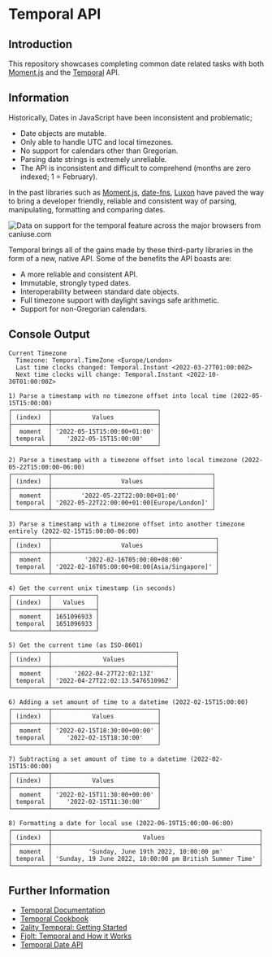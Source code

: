 # Temporal API

## Introduction

This repository showcases completing common date related tasks with both [Moment.js](https://momentjs.com/) and the [Temporal](https://tc39.es/proposal-temporal/docs/) API.

## Information

Historically, Dates in JavaScript have been inconsistent and problematic;

- Date objects are mutable.
- Only able to handle UTC and local timezones.
- No support for calendars other than Gregorian.
- Parsing date strings is extremely unreliable.
- The API is inconsistent and difficult to comprehend (months are zero indexed; 1 = February).

In the past libraries such as [Moment.js](https://momentjs.com/), [date-fns](https://date-fns.org/), [Luxon](https://moment.github.io/luxon/) have paved the way to bring a developer friendly, reliable and consistent way of parsing, manipulating, formatting and comparing dates.

![Data on support for the temporal feature across the major browsers from caniuse.com](https://caniuse.bitsofco.de/image/temporal.jpg)

Temporal brings all of the gains made by these third-party libraries in the form of a new, native API. Some of the benefits the API boasts are:

- A more reliable and consistent API.
- Immutable, strongly typed dates.
- Interoperability between standard date objects.
- Full timezone support with daylight savings safe arithmetic.
- Support for non-Gregorian calendars.

## Console Output

```shell
Current Timezone
  Timezone: Temporal.TimeZone <Europe/London>
  Last time clocks changed: Temporal.Instant <2022-03-27T01:00:00Z>
  Next time clocks will change: Temporal.Instant <2022-10-30T01:00:00Z>

1) Parse a timestamp with no timezone offset into local time (2022-05-15T15:00:00)
┌──────────┬─────────────────────────────┐
│ (index)  │           Values            │
├──────────┼─────────────────────────────┤
│  moment  │ '2022-05-15T15:00:00+01:00' │
│ temporal │    '2022-05-15T15:00:00'    │
└──────────┴─────────────────────────────┘

2) Parse a timestamp with a timezone offset into local timezone (2022-05-22T15:00:00-06:00)
┌──────────┬────────────────────────────────────────────┐
│ (index)  │                   Values                   │
├──────────┼────────────────────────────────────────────┤
│  moment  │        '2022-05-22T22:00:00+01:00'         │
│ temporal │ '2022-05-22T22:00:00+01:00[Europe/London]' │
└──────────┴────────────────────────────────────────────┘

3) Parse a timestamp with a timezone offset into another timezone entirely (2022-02-15T15:00:00-06:00)
┌──────────┬─────────────────────────────────────────────┐
│ (index)  │                   Values                    │
├──────────┼─────────────────────────────────────────────┤
│  moment  │         '2022-02-16T05:00:00+08:00'         │
│ temporal │ '2022-02-16T05:00:00+08:00[Asia/Singapore]' │
└──────────┴─────────────────────────────────────────────┘

4) Get the current unix timestamp (in seconds)
┌──────────┬────────────┐
│ (index)  │   Values   │
├──────────┼────────────┤
│  moment  │ 1651096933 │
│ temporal │ 1651096933 │
└──────────┴────────────┘

5) Get the current time (as ISO-8601)
┌──────────┬──────────────────────────────────┐
│ (index)  │              Values              │
├──────────┼──────────────────────────────────┤
│  moment  │      '2022-04-27T22:02:13Z'      │
│ temporal │ '2022-04-27T22:02:13.547651096Z' │
└──────────┴──────────────────────────────────┘

6) Adding a set amount of time to a datetime (2022-02-15T15:00:00)
┌──────────┬─────────────────────────────┐
│ (index)  │           Values            │
├──────────┼─────────────────────────────┤
│  moment  │ '2022-02-15T18:30:00+00:00' │
│ temporal │    '2022-02-15T18:30:00'    │
└──────────┴─────────────────────────────┘

7) Subtracting a set amount of time to a datetime (2022-02-15T15:00:00)
┌──────────┬─────────────────────────────┐
│ (index)  │           Values            │
├──────────┼─────────────────────────────┤
│  moment  │ '2022-02-15T11:30:00+00:00' │
│ temporal │    '2022-02-15T11:30:00'    │
└──────────┴─────────────────────────────┘

8) Formatting a date for local use (2022-06-19T15:00:00-06:00)
┌──────────┬─────────────────────────────────────────────────────────┐
│ (index)  │                         Values                          │
├──────────┼─────────────────────────────────────────────────────────┤
│  moment  │          'Sunday, June 19th 2022, 10:00:00 pm'          │
│ temporal │ 'Sunday, 19 June 2022, 10:00:00 pm British Summer Time' │
└──────────┴─────────────────────────────────────────────────────────┘
```

## Further Information

- [Temporal Documentation](https://tc39.es/proposal-temporal/docs/)
- [Temporal Cookbook](https://tc39.es/proposal-temporal/docs/cookbook.html)
- [2ality Temporal: Getting Started](https://2ality.com/2021/06/temporal-api.html)
- [Fjolt: Temporal and How it Works](https://fjolt.com/article/javascript-temporal)
- [Temporal Date API](https://blog.webdevsimplified.com/2022-02/temporal-date-api/)